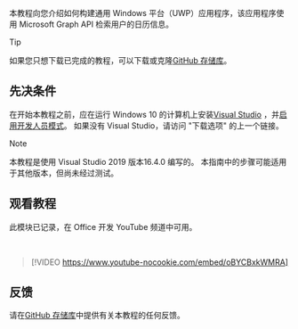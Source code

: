 <!-- markdownlint-disable MD002 MD041 -->

本教程向您介绍如何构建通用 Windows 平台（UWP）应用程序，该应用程序使用 Microsoft Graph API 检索用户的日历信息。

> [!TIP]
> 如果您只想下载已完成的教程，可以下载或克隆[GitHub 存储库](https://github.com/microsoftgraph/msgraph-training-uwp)。

## <a name="prerequisites"></a>先决条件

在开始本教程之前，应在运行 Windows 10 的计算机上安装[Visual Studio](https://visualstudio.microsoft.com/vs/) ，并[启用开发人员模式](https://docs.microsoft.com/windows/uwp/get-started/enable-your-device-for-development)。 如果没有 Visual Studio，请访问 "下载选项" 的上一个链接。

> [!NOTE]
> 本教程是使用 Visual Studio 2019 版本16.4.0 编写的。 本指南中的步骤可能适用于其他版本，但尚未经过测试。

## <a name="watch-the-tutorial"></a>观看教程

此模块已记录，在 Office 开发 YouTube 频道中可用。

<!-- markdownlint-disable MD033 MD034 -->
<br/>

> [!VIDEO https://www.youtube-nocookie.com/embed/oBYCBxkWMRA]
<!-- markdownlint-enable MD033 MD034 -->

## <a name="feedback"></a>反馈

请在[GitHub 存储库](https://github.com/microsoftgraph/msgraph-training-uwp)中提供有关本教程的任何反馈。
